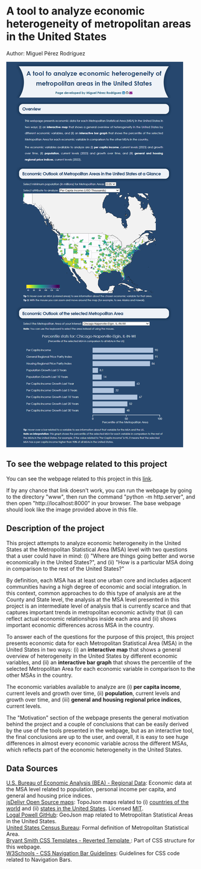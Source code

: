 # A tool to analyze economic heterogeneity of metropolitan areas in the United States

Author: Miguel Pérez Rodríguez

![](/embedded_screenshot.png?raw=true "")

## To see the webpage related to this project

You can see the webpage related to this project in this [link](https://heterogeneitymsaunitedstates.netlify.app/).

If by any chance that link doesn't work, you can run the webpage by going to
the directory "www", then run the command "python -m http.server", and then open 
"http://localhost:8000" in your browser. The base webpage should look 
like the image provided above in this file.

## Description of the project

This project attempts to analyze economic heterogeneity in the United 
States at the Metropolitan Statistical Area (MSA) level with two 
questions that a user could have in mind: (i) "Where are things going better 
and worse economically in the United States?", and (ii) 
"How is a particular MSA doing in comparison to the rest of the United States?"

By definition, each MSA has at least one urban core and includes
adjacent communities having a high degree of economic and social integration.
In this context, common approaches to do this type of analysis are at the County and 
State level, the analysis at the MSA level presented in this project is an intermediate 
level of analysis that is currently scarce and that captures important trends 
in metropolitan economic activity that (i) can reflect actual economic 
relationships inside each area and (ii) shows important economic 
differences across MSA in the country.

To answer each of the questions for the purpose of this project, this project 
presents economic data for each Metropolitan Statistical Area (MSA) in the 
United States in two ways: (i) an <strong>interactive map</strong> 
that shows a general overview of heterogeneity in the United States by different 
economic variables, and (ii) an <strong>interactive bar graph</strong> 
that shows the percentile of the selected Metropolitan Area for each economic 
variable in comparison to the other MSAs in the country.

The economic variables available to analyze are (i) <strong>per capita 
income</strong>, current levels and growth over time, (ii) 
<strong>population</strong>, current levels and growth over time, and (iii) 
<strong>general and housing regional price indices</strong>, current levels.

The "Motivation" section of the webpage presents the general motivation 
behind the project and a couple of conclusions that can be easily
derived by the use of the tools presented in the webpage, but
as an interactive tool, the final conclusions are up to the user, and overall, it is
easy to see huge differences in almost every economic variable across the different MSAs,
which reflects part of the economic heterogeneity in the United States.

## Data Sources

<a href="https://apps.bea.gov/itable/?ReqID=70&step=1&_gl=1*1hajvqr*_ga*NDk0MDAwMTYxLjE3MzI5MDY3NzA.*_ga_J4698JNNFT*MTczMzcwMTUzNS42LjEuMTczMzcwMTc0MC41MS4wLjA.">
U.S. Bureau of Economic Analysis (BEA) - Regional Data</a>: 
Economic data at the MSA level related to population, personal income per capita, 
and general and housing price indices.
<br>

<a href="https://www.jsdelivr.com">
jsDelivr Open Source maps</a>: 
TopoJson maps related to (i) 
<a href = "https://www.jsdelivr.com/package/npm/world-atlas">countries of the world</a> 
and (ii) <a href = "https://www.jsdelivr.com/package/npm/us-atlas">
states in the United States</a>.
Licensed <a href = "https://github.com/jsdelivr/jsdelivr/blob/master/LICENSE.md">MIT</a>.
<br>

<a href="https://github.com/loganpowell/census-geojson/tree/master/GeoJSON/20m/2021">
Logal Powell GitHub</a>: 
GeoJson map related to Metropolitan Statistical Areas in the United States.
<br>

<a href="https://www.census.gov/programs-surveys/metro-micro/about.html">
United States Census Bureau</a>: 
Formal definition of Metropolitan Statistical Area.
<br>

<a href="https://www.bryantsmith.com/template/">
Bryant Smith CSS Templates - Reverted Template </a>: 
Part of CSS structure for this webpage.
<br>

<a href="https://www.w3schools.com/css/css_navbar_horizontal.asp">
W3Schools - CSS Navigation Bar Guidelines</a>: 
Guidelines for CSS code related to Navigation Bars.
<br>
